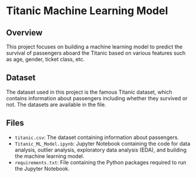 # Titanic Machine Learning Model

## Overview
This project focuses on building a machine learning model to predict the survival of passengers aboard the Titanic based on various features such as age, gender, ticket class, etc.
## Dataset
The dataset used in this project is the famous Titanic dataset, which contains information about passengers including whether they survived or not. The datasets are available in the file.
## Files
- `titanic.csv`: The dataset containing information about passengers.
- `Titanic_ML_Model.ipynb`: Jupyter Notebook containing the code for data analysis, outlier analysis, exploratory data analysis (EDA), and building the machine learning model.
- `requirements.txt`: File containing the Python packages required to run the Jupyter Notebook.

